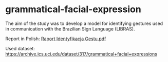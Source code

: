 # grammatical-facial-expression
The aim of the study was to develop a model for identifying gestures used in communication with the Brazilian Sign Language (LIBRAS).

Report in Polish:
[Raport Identyfikacja Gestu.pdf](https://github.com/user-attachments/files/18725648/Raport.Identyfikacja.Gestu.pdf)

Used dataset:
https://archive.ics.uci.edu/dataset/317/grammatical+facial+expressions
